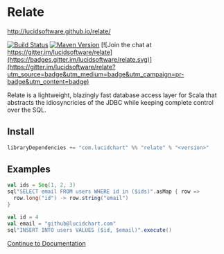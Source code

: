 # Relate
http://lucidsoftware.github.io/relate/

[![Build Status](https://travis-ci.org/lucidsoftware/relate.svg)](https://travis-ci.org/lucidsoftware/relate)
[![Maven Version](https://img.shields.io/maven-central/v/com.lucidchart/relate_2.12.svg)](https://search.maven.org/#search%7Cga%7C1%7Cg%3A%22com.lucidchart%22%20AND%20a%3A%22relate_2.12%22)
[![Join the chat at https://gitter.im/lucidsoftware/relate](https://badges.gitter.im/lucidsoftware/relate.svg)](https://gitter.im/lucidsoftware/relate?utm_source=badge&utm_medium=badge&utm_campaign=pr-badge&utm_content=badge)

Relate is a lightweight, blazingly fast database access layer for Scala that abstracts the idiosyncricies of the JDBC while keeping complete control over the SQL.

## Install

```scala
libraryDependencies += "com.lucidchart" %% "relate" % "<version>"
```

## Examples

```scala
val ids = Seq(1, 2, 3)
sql"SELECT email FROM users WHERE id in ($ids)".asMap { row =>
  row.long("id") -> row.string("email")
}
```

```scala
val id = 4
val email = "github@lucidchart.com"
sql"INSERT INTO users VALUES ($id, $email)".execute()
```

[Continue to Documentation](http://lucidsoftware.github.io/relate/)


